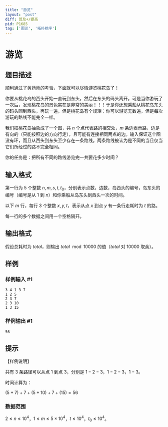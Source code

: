 ```yaml
---
title: "游览"
layout: "post"
diff: 普及+/提高
pid: P1685
tag: ['图论', '拓扑排序']
---
```

# 游览
## 题目描述

顺利通过了黄药师的考验，下面就可以尽情游览桃花岛了！

你要从桃花岛的西头开始一直玩到东头，然后在东头的码头离开。可是当你游玩了一次后，发现桃花岛的景色实在是非常的美丽！！！于是你还想乘船从桃花岛东头的码头回到西头，再玩一遍，但是桃花岛有个规矩：你可以游览无数遍，但是每次游玩的路线不能完全一样。

我们把桃花岛抽象成了一个图，共 $n$ 个点代表路的相交处，$m$ 条边表示路，边是有向的（只能按照边的方向行走），且可能有连接相同两点的边。输入保证这个图没有环，而且从西头到东头至少存在一条路线。两条路线被认为是不同的当且仅当它们所经过的路不完全相同。

你的任务是：把所有不同的路线游览完一共要花多少时间？

## 输入格式

第一行为 $5$ 个整数 $n,m,s,t,t_0$，分别表示点数，边数，岛西头的编号，岛东头的编号（编号是从 $1$ 到 $n$）和你乘船从岛东头到西头一次的时间。

以下 $m$ 行，每行 $3$ 个整数 $x,y,t$，表示从点 $x$ 到点 $y$ 有一条行走耗时为 $t$ 的路。

每一行的多个数据之间用一个空格隔开。

## 输出格式

假设总耗时为 $total$，则输出 $total\ \bmod 10000$ 的值（$total$ 对 $10000$ 取余）。

## 样例

### 样例输入 #1
```
3 4 1 3 7
1 2 5
2 3 7
2 3 10
1 3 15

```
### 样例输出 #1
```
56
```
## 提示

【样例说明】

共有 $3$ 条路径可以从点 $1$ 到点 $3$，分别是 $1-2-3$，$1-2-3$，$1-3$。

时间计算为：

$(5+7)+7        +(5+10)+7        +(15)=56$

### 数据范围

$2\leq n\leq 10^4$，$1\leq m\leq 5\times 10^4$，$t\leq 10^4$，$t_0\leq 10^4$。
